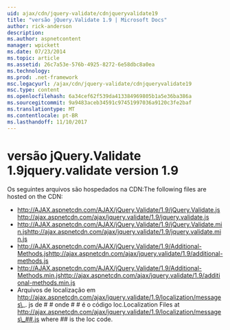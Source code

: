 ```yaml
---
uid: ajax/cdn/jquery-validate/cdnjqueryvalidate19
title: "versão jQuery.Validate 1.9 | Microsoft Docs"
author: rick-anderson
description: 
ms.author: aspnetcontent
manager: wpickett
ms.date: 07/23/2014
ms.topic: article
ms.assetid: 26c7a53e-576b-4925-8272-6e58dbc8a0ea
ms.technology: 
ms.prod: .net-framework
msc.legacyurl: /ajax/cdn/jquery-validate/cdnjqueryvalidate19
msc.type: content
ms.openlocfilehash: 6a34cef62f539da413384969805b1a5e36ba386a
ms.sourcegitcommit: 9a9483aceb34591c97451997036a9120c3fe2baf
ms.translationtype: MT
ms.contentlocale: pt-BR
ms.lasthandoff: 11/10/2017
---
```

<a name="jqueryvalidate-version-19"></a><span data-ttu-id="cac42-102">versão jQuery.Validate 1.9</span><span class="sxs-lookup"><span data-stu-id="cac42-102">jquery.validate version 1.9</span></span>
====================
<span data-ttu-id="cac42-103">Os seguintes arquivos são hospedados na CDN:</span><span class="sxs-lookup"><span data-stu-id="cac42-103">The following files are hosted on the CDN:</span></span>

- <span data-ttu-id="cac42-104">http://AJAX.aspnetcdn.com/AJAX/jQuery.Validate/1.9/jQuery.Validate.js</span><span class="sxs-lookup"><span data-stu-id="cac42-104">http://ajax.aspnetcdn.com/ajax/jquery.validate/1.9/jquery.validate.js</span></span>
- <span data-ttu-id="cac42-105">http://AJAX.aspnetcdn.com/AJAX/jQuery.Validate/1.9/jQuery.Validate.min.js</span><span class="sxs-lookup"><span data-stu-id="cac42-105">http://ajax.aspnetcdn.com/ajax/jquery.validate/1.9/jquery.validate.min.js</span></span>
- <span data-ttu-id="cac42-106">http://AJAX.aspnetcdn.com/AJAX/jQuery.Validate/1.9/Additional-Methods.js</span><span class="sxs-lookup"><span data-stu-id="cac42-106">http://ajax.aspnetcdn.com/ajax/jquery.validate/1.9/additional-methods.js</span></span>
- <span data-ttu-id="cac42-107">http://AJAX.aspnetcdn.com/AJAX/jQuery.Validate/1.9/Additional-Methods.min.js</span><span class="sxs-lookup"><span data-stu-id="cac42-107">http://ajax.aspnetcdn.com/ajax/jquery.validate/1.9/additional-methods.min.js</span></span>
- <span data-ttu-id="cac42-108">Arquivos de localização em http://ajax.aspnetcdn.com/ajax/jquery.validate/1.9/localization/messages\_. js de # # onde # # é o código loc.</span><span class="sxs-lookup"><span data-stu-id="cac42-108">Localization Files at http://ajax.aspnetcdn.com/ajax/jquery.validate/1.9/localization/messages\_##.js where ## is the loc code.</span></span>
